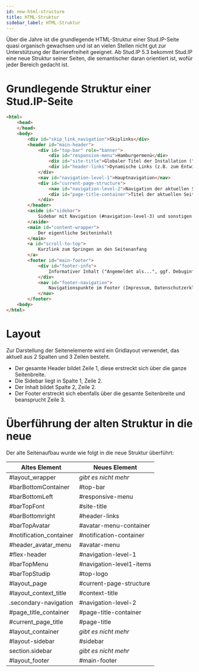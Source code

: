 ```yaml
---
id: new-html-structure
title: HTML-Struktur
sidebar_label: HTML-Struktur
---
```

Über die Jahre ist die grundlegende HTML-Struktur einer Stud.IP-Seite quasi organisch gewachsen und ist an vielen Stellen nicht gut zur Unterstützung der Barrierefreiheit geeignet. Ab Stud.IP 5.3 bekommt Stud.IP eine neue Struktur seiner Seiten, die semantischer daran orientiert ist, wofür jeder Bereich gedacht ist.

# Grundlegende Struktur einer Stud.IP-Seite
````html
<html>
    <head>
    </head>
    <body>
        <div id="skip_link_navigation">Skiplinks</div>
        <header id="main-header">
            <div id="top-bar" role="banner">
                <div id="responsive-menu">Hamburgermenü</div>
                <div id="site-title">Globaler Titel der Installation ("Stud.IP")</div>
                <div id="header-links">Dynamische Links (z.B. zum Entwicklerchat), Schnellsuche, Notifications, Avatarmenü</div>
            </div>
            <nav id="navigation-level-1">Hauptnavigation</nav>
            <div id="current-page-structure">
                <nav id="navigation-level-2">Navigation der aktuellen Seite</nav>
                <div id="page-title-container">Titel der aktuellen Seite</div>
            </div>
        </header>
        <aside id="sidebar">
            Sidebar mit Navigation (#navigation-level-3) und sonstigen Widgets
        </aside>
        <main id="content-wrapper">
            Der eigentliche Seiteninhalt
        </main>
        <a id="scroll-to-top">
            Kurzlink zum Springen an den Seitenanfang
        </a>
        <footer id="main-footer">
            <div id="footer-info">
                Informativer Inhalt ("Angemeldet als...", ggf. Debuginfos)
            </div>
            <nav id="footer-navigation">
                Navigationspunkte im Footer (Impressum, Datenschutzerklärung etc.)
            </nav>
        </footer>
    <body>
</html>
````

# Layout
Zur Darstellung der Seitenelemente wird ein Gridlayout verwendet, das aktuell aus 2 Spalten und 3 Zeilen besteht.
- Der gesamte Header bildet Zeile 1, diese erstreckt sich über die ganze Seitenbreite.
- Die Sidebar liegt in Spalte 1, Zeile 2.
- Der Inhalt bildet Spalte 2, Zeile 2.
- Der Footer erstreckt sich ebenfalls über die gesamte Seitenbreite und beansprucht Zeile 3.

# Überführung der alten Struktur in die neue
Der alte Seitenaufbau wurde wie folgt in die neue Struktur überführt:

| Altes Element           | Neues Element            |
|-------------------------|--------------------------|
| #layout_wrapper         | *gibt es nicht mehr*     |
| #barBottomContainer     | #top-bar                 |
| #barBottomLeft          | #responsive-menu         |
| #barTopFont             | #site-title              |
| #barBottomright         | #header-links            |
| #barTopAvatar           | #avatar-menu-container   |
| #notification_container | #notification-container  |
| #header_avatar_menu     | #avatar-menu             |
| #flex-header            | #navigation-level-1      |
| #barTopMenu             | #navigation-level1-items |
| #barTopStudip           | #top-logo                |
| #layout_page            | #current-page-structure  |
| #layout_context_title   | #context-title           |
| .secondary-navigation   | #navigation-level-2      |
| #page_title_container   | #page-title-container    |
| #current_page_title     | #page-title              |
| #layout_container       | *gibt es nicht mehr*     |
| #layout-sidebar         | #sidebar                 |
| section.sidebar         | *gibt es nicht mehr*     |
| #layout_footer          | #main-footer             |
